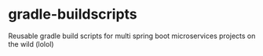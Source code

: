 # gradle-buildscripts
Reusable gradle build scripts for multi spring boot microservices projects on the wild (lolol)
